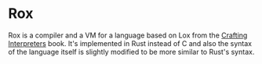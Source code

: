 # Rox

Rox is a compiler and a VM for a language based on Lox from the
[Crafting Interpreters] book. It's implemented in Rust instead of C and also
the syntax of the language itself is slightly modified to be more similar to
Rust's syntax.

[Crafting Interpreters]: https://craftinginterpreters.com/
